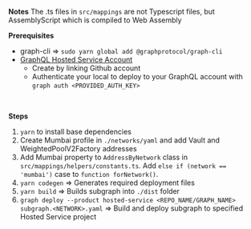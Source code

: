 **Notes**
The .ts files in `src/mappings` are not Typescript files, but AssemblyScript which is compiled to Web Assembly

**Prerequisites**
- graph-cli => `sudo yarn global add @graphprotocol/graph-cli`
- [GraphQL Hosted Service Account](https://thegraph.com/hosted-service/)
    - Create by linking Github account
    - Authenticate your local to deploy to your GraphQL account with `graph auth <PROVIDED_AUTH_KEY>`

</br>

**Steps**

1. `yarn` to install base dependencies
2. Create Mumbai profile in `./networks/yaml` and add Vault and WeightedPoolV2Factory addresses
3. Add Mumbai property to `AddressByNetwork` class in `src/mappings/helpers/constants.ts`. Add `else if (network == 'mumbai')` case to `function forNetwork()`.
4. `yarn codegen` => Generates required deployment files
5. `yarn build` => Builds subgraph into `./dist` folder
6. `graph deploy --product hosted-service <REPO_NAME/GRAPH_NAME> subgraph.<NETWORK>.yaml` => Build and deploy subgraph to specified Hosted Service project

</br>